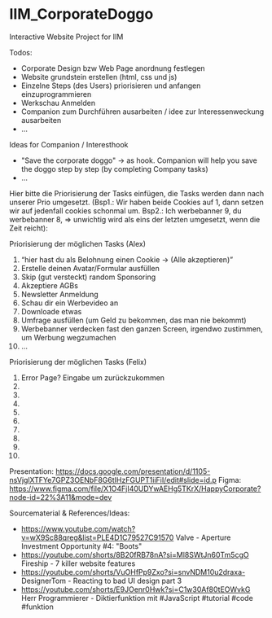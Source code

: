 # IIM_CorporateDoggo
Interactive Website Project for IIM

Todos:
- Corporate Design bzw Web Page anordnung festlegen
- Website grundstein erstellen (html, css und js)
- Einzelne Steps (des Users) priorisieren und anfangen einzuprogrammieren
- Werkschau Anmelden
- Companion zum Durchführen ausarbeiten / idee zur Interessenweckung ausarbeiten
- ...


Ideas for Companion / Interesthook
- "Save the corporate doggo" -> as hook. Companion will help you save the doggo step by step (by completing Company tasks)
- ...

Hier bitte die Priorisierung der Tasks einfügen, die Tasks werden dann nach unserer Prio umgesetzt. (Bsp1.: Wir haben beide Cookies auf 1, dann setzen wir auf jedenfall cookies schonmal um. Bsp2.: Ich werbebanner 9, du werbebanner 8, => unwichtig wird als eins der letzten umgesetzt, wenn die Zeit reicht):

Priorisierung der möglichen Tasks (Alex)
1. “hier hast du als Belohnung einen Cookie -> (Alle akzeptieren)”
2. Erstelle deinen Avatar/Formular ausfüllen
3. Skip (gut versteckt) random Sponsoring
4. Akzeptiere AGBs
5. Newsletter Anmeldung
6. Schau dir ein Werbevideo an
7. Downloade etwas
8. Umfrage ausfüllen (um Geld zu bekommen, das man nie bekommt)
9. Werbebanner verdecken fast den ganzen Screen, irgendwo zustimmen, um Werbung wegzumachen
10. ...

Priorisierung der möglichen Tasks (Felix)
1. Error Page? Eingabe um zurückzukommen
2. 
3. 
4. 
5. 
6. 
7. 
8. 
9. 
10. 


Presentation:
https://docs.google.com/presentation/d/1105-nsVjglXTFYe7GPZ3OENbF8G6tIHzFGUPT1iiFiI/edit#slide=id.p
Figma:
https://www.figma.com/file/X1O4FjI40UDYwAEHg5TKrX/HappyCorporate?node-id=22%3A11&mode=dev

Sourcematerial & References/Ideas:
- https://www.youtube.com/watch?v=wX9Sc88qreg&list=PLE4D1C79527C91570 Valve - Aperture Investment Opportunity #4: "Boots"
- https://youtube.com/shorts/8B20fRB78nA?si=Ml8SWtJn60Tm5cgO Fireship - 7 killer website features
- https://youtube.com/shorts/VuOHfPp9Zxo?si=snvNDM10u2draxa- DesignerTom - Reacting to bad UI design part 3
- https://youtube.com/shorts/E9JOenr0Hwk?si=C1w30Af80tEOWvkG Herr Programmierer - Diktierfunktion mit #JavaScript #tutorial #code #funktion
